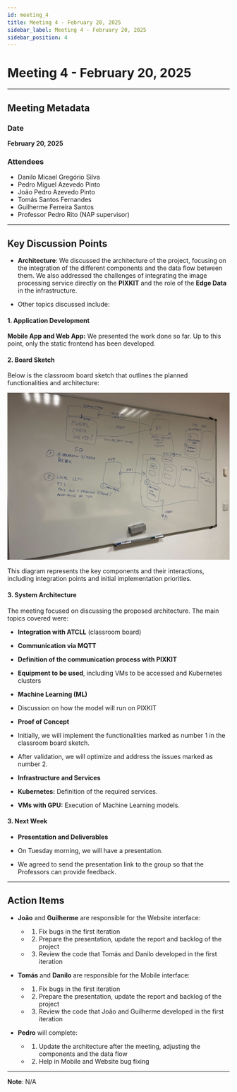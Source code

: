 ```yaml
---
id: meeting_4
title: Meeting 4 - February 20, 2025
sidebar_label: Meeting 4 - February 20, 2025
sidebar_position: 4
---
```


# Meeting 4 - February 20, 2025

---

## Meeting Metadata

### Date

**February 20, 2025**

### Attendees

- Danilo Micael Gregório Silva
- Pedro Miguel Azevedo Pinto
- João Pedro Azevedo Pinto
- Tomás Santos Fernandes
- Guilherme Ferreira Santos
- Professor Pedro Rito (NAP supervisor)

---

## Key Discussion Points

- **Architecture**: We discussed the architecture of the project, focusing on the integration of the different components and the data flow between them. We also addressed the challenges of integrating the image processing service directly on the **PIXKIT** and the role of the **Edge Data** in the infrastructure.

- Other topics discussed include:

#### 1. Application Development  

**Mobile App and Web App:** We presented the work done so far. Up to this point, only the static frontend has been developed.  

#### 2. Board Sketch  

Below is the classroom board sketch that outlines the planned functionalities and architecture:  

**![Classroom Board](../../static/img/minutes/meeting_3.jpg)**

This diagram represents the key components and their interactions, including integration points and initial implementation priorities.  

#### 3. System Architecture

The meeting focused on discussing the proposed architecture. The main topics covered were:

- **Integration with ATCLL** (classroom board)  
- **Communication via MQTT**  
- **Definition of the communication process with PIXKIT**  
- **Equipment to be used**, including VMs to be accessed and Kubernetes clusters  

- **Machine Learning (ML)**

- Discussion on how the model will run on PIXKIT  

- **Proof of Concept**  

- Initially, we will implement the functionalities marked as number 1 in the classroom board sketch.  
- After validation, we will optimize and address the issues marked as number 2.  

- **Infrastructure and Services**

- **Kubernetes:** Definition of the required services.  
- **VMs with GPU:** Execution of Machine Learning models.  

#### 3. Next Week

- **Presentation and Deliverables**

- On Tuesday morning, we will have a presentation.  
- We agreed to send the presentation link to the group so that the Professors can provide feedback.

---

## Action Items

- **João** and **Guilherme** are responsible for the Website interface:
  - 1) Fix bugs in the first iteration
  - 2) Prepare the presentation, update the report and backlog of the project
  - 3) Review the code that Tomás and Danilo developed in the first iteration

- **Tomás** and **Danilo** are responsible for the Mobile interface:
  - 1) Fix bugs in the first iteration
  - 2) Prepare the presentation, update the report and backlog of the project
  - 3) Review the code that João and Guilherme developed in the first iteration 

- **Pedro** will complete:
  - 1) Update the architecture after the meeting, adjusting the components and the data flow
  - 2) Help in Mobile and Website bug fixing 

---

**Note**: N/A
